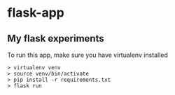 # flask-app
My flask experiments
--------------------

To run this app, make sure you have virtualenv installed

```
> virtualenv venv
> source venv/bin/activate
> pip install -r requirements.txt
> flask run
```
